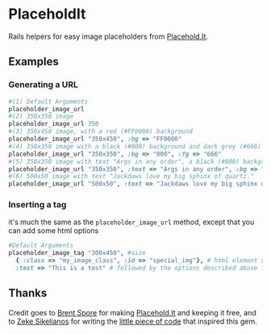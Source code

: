 # PlaceholdIt
Rails helpers for easy image placeholders from [Placehold.It](http://placehold.it).

## Examples
### Generating a URL
````ruby
#(1) Default Arguments
placeholder_image_url
#(2) 350x350 image
placeholder_image_url 350
#(3) 350x450 image, with a red (#FF0000) background 
placeholder_image_url "350x450", :bg => "FF0000"
#(4) 350x350 image with a black (#000) background and dark grey (#666) text
placeholder_image_url "350x350", :bg => "000", :fg => "666"
#(5) 350x350 image with text "Args in any order", a black (#000) background and dark grey (#666) text
placeholder_image_url "350x350", :text => "Args in any order", :bg => "000", :fg => "666"
#(6) 500x50 image with text "Jackdaws love my big sphinx of quartz."
placeholder_image_url "500x50", :text => "Jackdaws love my big sphinx of quartz."
````

### Inserting a tag
it's much the same as the ```placeholder_image_url``` method, except that you can add some html options
````ruby
#Default Arguments
placeholder_image_tag "300x450", #size
  { :class => "my_image_class", :id => "special_img"}, # html element options
  :text => "This is a test" # followed by the options described above for placeholder_image_url
````

## Thanks
Credit goes to [Brent Spore](http://brentspore.com/) for making [Placehold.It](http://placehold.it) and keeping it free, and to [Zeke Sikelianos](https://github.com/zeke) for writing the [little piece of code](https://gist.github.com/473254) that inspired this gem.